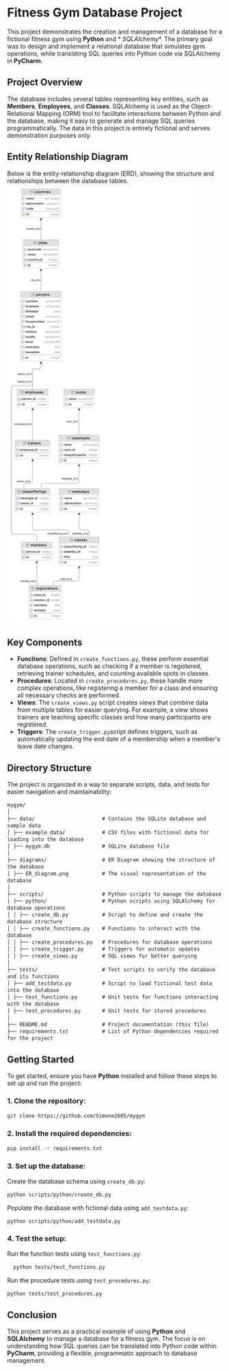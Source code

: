 # Fitness Gym Database Project

This project demonstrates the creation and management of a database for a fictional fitness gym using **Python** and *
*SQLAlchemy**. The primary goal was to design and implement a relational database that simulates gym operations, while
translating SQL queries into Python code via SQLAlchemy in **PyCharm**.

## Project Overview

The database includes several tables representing key entities, such as **Members**, **Employees**, and **Classes**.
SQLAlchemy is used as the Object-Relational Mapping (ORM) tool to facilitate interactions between Python and the
database, making it easy to generate and manage SQL queries programmatically. The data in this project is entirely
fictional and serves demonstration purposes only.

## Entity Relationship Diagram

Below is the entity-relationship diagram (ERD), showing the structure and relationships between the
database tables.
![ER_diagram.png](diagrams%2FER_diagram.png)

## Key Components

- **Functions**: Defined in `create_functions.py`, these perform essential database operations, such as checking if a
  member is registered, retrieving trainer schedules, and counting available spots in classes.
- **Procedures**: Located in `create_procedures.py`, these handle more complex operations, like registering a member for
  a class and ensuring all necessary checks are performed.
- **Views**: The `create_views.py` script creates views that combine data from multiple tables for easier querying. For
  example, a view shows trainers are teaching specific classes and how many participants are registered.
- **Triggers**: The `create_trigger.py`script defines triggers, such as automatically updating the end date of a
  membership when a member's leave date changes.

## Directory Structure

The project is organized in a way to separate scripts, data, and tests for easier navigation and maintainability:

```
mygym/
│
├── data/                      # Contains the SQLite database and sample data
│ ├── example_data/            # CSV files with fictional data for loading into the database
│ ├── mygym.db                 # SQLite database file
│
├── diagrams/                  # ER Diagram showing the structure of the database
│ ├── ER_diagram.png           # The visual representation of the database
│
├── scripts/                   # Python scripts to manage the database
│ ├── python/                  # Python scripts using SQLAlchemy for database operations
│ │ ├── create_db.py           # Script to define and create the database structure
│ │ ├── create_functions.py    # Functions to interact with the database
│ │ ├── create_procedures.py   # Procedures for database operations
│ │ ├── create_trigger.py      # Triggers for automatic updates
│ │ ├── create_views.py        # SQL views for better querying
│
├── tests/                     # Test scripts to verify the database and its functions
│ ├── add_testdata.py          # Script to load fictional test data into the database
│ ├── test_functions.py        # Unit tests for functions interacting with the database
│ ├── test_procedures.py       # Unit tests for stored procedures
│
├── README.md                  # Project documentation (this file)
├── requirements.txt           # List of Python dependencies required for the project
```

## Getting Started

To get started, ensure you have **Python** installed and follow these steps to set up and run the project:

### 1. **Clone the repository**:

```bash
git clone https://github.com/Simone2605/mygym
```

### 2. **Install the required dependencies**:

```bash
pip install -r requirements.txt
```

### 3. **Set up the database**:

Create the database schema using `create_db.py`:

```bash
python scripts/python/create_db.py
```

Populate the database with fictional data using `add_testdata.py`:

```bash
python scripts/python/add_testdata.py
```

### 4. **Test the setup**:

Run the function tests using `test_functions.py`:

```bash
  python tests/test_functions.py
```

Run the procedure tests using `test_procedures.py`:

```bash
python tests/test_procedures.py
```

## Conclusion

This project serves as a practical example of using **Python** and **SQLAlchemy** to manage a database for a fitness
gym. The focus is on understanding how SQL queries can be translated into Python code within **PyCharm**, providing a
flexible, programmatic approach to database management.